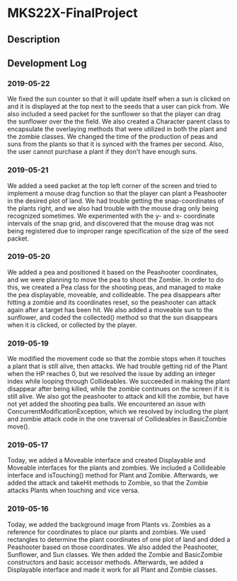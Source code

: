 # MKS22X-FinalProject

## Description

## Development Log

### 2019-05-22
We fixed the sun counter so that it will update itself when a sun is clicked on and it is displayed at the top next to the seeds that a user can pick from. We also included a seed packet for the sunflower so that the player can drag the sunflower over the the field. We also created a Character parent class to encapsulate the overlaying methods that were utilized in both the plant and the zombie classes. We changed the time of the production of peas and suns from the plants so that it is synced with the frames per second. Also, the user cannot purchase a plant if they don't have enough suns.

### 2019-05-21
We added a seed packet at the top left corner of the screen and tried to implement a mouse drag function so that the player can plant a Peashooter in the desired plot of land. We had trouble getting the snap-coordinates of the plants right, and we also had trouble with the mouse drag only being recognized sometimes. We experimented with the y- and x- coordinate intervals of the snap grid, and discovered that the mouse drag was not being registered due to improper range specification of the size of the seed packet.

### 2019-05-20
We added a pea and positioned it based on the Peashooter coordinates, and we were planning to move the pea to shoot the Zombie. In order to do this, we created a Pea class for the shooting peas, and managed to make the pea displayable, moveable, and collideable. The pea disappears after hitting a zombie and its coordinates reset, so the peashooter can attack again after a target has been hit. We also added a moveable sun to the sunflower, and coded the collected() method so that the sun disappears when it is clicked, or collected by the player.

### 2019-05-19
We modified the movement code so that the zombie stops when it touches a plant that is still alive, then attacks. We had trouble getting rid of the Plant when the HP reaches 0, but we resolved the issue by adding an integer index while looping through Collideables. We succeeded in making the plant disappear after being killed, while the zombie continues on the screen if it is still alive. We also got the peashooter to attack and kill the zombie, but have not yet added the shooting pea balls. We encountered an issue with ConcurrentModificationException, which we resolved by including the plant and zombie attack code in the one traversal of Collideables in BasicZombie move().

### 2019-05-17
Today, we added a Moveable interface and created Displayable and Moveable interfaces for the plants and zombies. We included a Collideable interface and isTouching() method for Plant and Zombie. Afterwards, we added the attack and takeHit methods to Zombie, so that the Zombie attacks Plants when touching and vice versa.

### 2019-05-16
Today, we added the background image from Plants vs. Zombies as a reference for coordinates to place our plants and zombies. We used rectangles to determine the plant coordinates of one plot of land and dded a Peashooter based on those coordinates. We also added the Peashooter, Sunflower, and Sun classes. We then added the Zombie and BasicZombie constructors and basic accessor methods. Afterwards, we added a Displayable interface and made it work for all Plant and Zombie classes.
